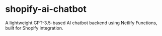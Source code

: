 # shopify-ai-chatbot
A lightweight GPT-3.5-based AI chatbot backend using Netlify Functions, built for Shopify integration.
